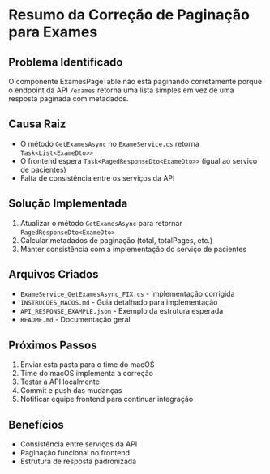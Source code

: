 # Resumo da Correção de Paginação para Exames

## Problema Identificado
O componente ExamesPageTable não está paginando corretamente porque o endpoint da API `/exames` retorna uma lista simples em vez de uma resposta paginada com metadados.

## Causa Raiz
- O método `GetExamesAsync` no `ExameService.cs` retorna `Task<List<ExameDto>>`
- O frontend espera `Task<PagedResponseDto<ExameDto>>` (igual ao serviço de pacientes)
- Falta de consistência entre os serviços da API

## Solução Implementada
1. Atualizar o método `GetExamesAsync` para retornar `PagedResponseDto<ExameDto>`
2. Calcular metadados de paginação (total, totalPages, etc.)
3. Manter consistência com a implementação do serviço de pacientes

## Arquivos Criados
- `ExameService_GetExamesAsync_FIX.cs` - Implementação corrigida
- `INSTRUCOES_MACOS.md` - Guia detalhado para implementação
- `API_RESPONSE_EXAMPLE.json` - Exemplo da estrutura esperada
- `README.md` - Documentação geral

## Próximos Passos
1. Enviar esta pasta para o time do macOS
2. Time do macOS implementa a correção
3. Testar a API localmente
4. Commit e push das mudanças
5. Notificar equipe frontend para continuar integração

## Benefícios
- Consistência entre serviços da API
- Paginação funcional no frontend
- Estrutura de resposta padronizada